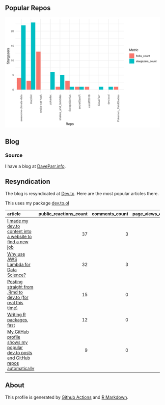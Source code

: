 
## Popular Repos

![](graph.png)

## Blog

### Source

I have a blog at [DaveParr.info](DaveParr.info).

## Resyndication

The blog is resyndicated at [Dev.to](https://dev.to/daveparr). Here are
the most popular articles there.

This uses my package [dev.to.ol](https://github.com/DaveParr/dev.to.ol)

| article                                                                                                                                                                                       | public_reactions_count | comments_count | page_views_count |
|:----------------------------------------------------------------------------------------------------------------------------------------------------------------------------------------------|-----------------------:|---------------:|-----------------:|
| [I made my dev.to content into a website to find a new job](https://dev.to/daveparr/i-made-my-dev-to-content-into-a-website-to-find-a-new-job-2kn5)                                           |                     37 |              3 |              579 |
| [Why use AWS Lambda for Data Science?](https://dev.to/daveparr/why-use-aws-lambda-for-data-science-421)                                                                                       |                     32 |              3 |             1243 |
| [Posting straight from .Rmd to dev.to (for real this time)](https://dev.to/daveparr/posting-straight-from-rmd-to-dev-to-1j4p)                                                                 |                     15 |              0 |              210 |
| [Writing R packages, fast](https://dev.to/daveparr/writing-r-packages-fast-474c)                                                                                                              |                     12 |              0 |               77 |
| [My GitHub profile shows my popular dev.to posts and GitHub repos automatically](https://dev.to/daveparr/my-github-profile-shows-my-popular-dev-to-posts-and-github-repos-automatically-2n05) |                      9 |              0 |              191 |

## About

This profile is generated by [Github
Actions](https://github.com/DaveParr/DaveParr/blob/main/.github/workflows/main.yml)
and [R
Markdown](https://github.com/DaveParr/DaveParr/blob/main/README.Rmd).
